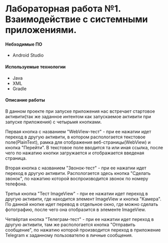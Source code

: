 # Лабораторная работа №1. Взаимодействие с системными приложениями.

#### Небходимые ПО
* Android Studio

#### Используемые технологии
* Java
* XML
* Gradle

#### Описание работы
В данном проекте при запуске приложения нас встречает стартовое активити(так же заданное интентом как запускаемое активити при запуске приложения) с четырьмя кнопками.

Первая кнопка c названием "WebView-тест" - при ее нажатии идет переход в другую активити, в котором распологается текстовое поле(PlainText), рамка для отображения веб-страницы(WebView) и кнопка "Перейти". В текстовое поле вводится та или иная ссылка, после чего по нажатию кнопки загружается и отображается введеная страница.

Вторая кнопка с названием "Звонок-тест" - при ее нажатии идет переход в другую активити. Распологается здесь кнопка "Сделать звонок", по нажатию которой воспроизводится звонок по номеру телефона.

Третья кнопка "Тест ImageView" -  при ее нажатии идет переход в другую активити, где находится элемент ImageView и кнопка "Камера". По данной кнопке идет перевод в отдельное окно, где можно сделать фотографию, после чего она отобразится в элементе ImageView.

Четвёртая кнопка "Телеграм-тест" - при ее нажатии идет переход в другую активити, там же распологается кнопка "Отправить сообщение", по нажатию которой производится переход в приложение Telegram к заданному пользователю в личные сообщения.
